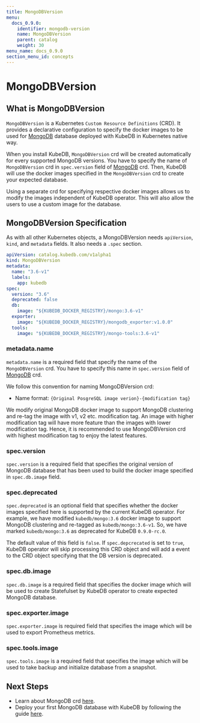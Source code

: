 ```yaml
---
title: MongoDBVersion
menu:
  docs_0.9.0:
    identifier: mongodb-version
    name: MongoDBVersion
    parent: catalog
    weight: 30
menu_name: docs_0.9.0
section_menu_id: concepts
---
```


# MongoDBVersion

## What is MongoDBVersion

`MongoDBVersion` is a Kubernetes `Custom Resource Definitions` (CRD). It provides a declarative configuration to specify the docker images to be used for [MongoDB](https://www.mongodb.com/) database deployed with KubeDB in Kubernetes native way.

When you install KubeDB, `MongoDBVersion` crd will be created automatically for every supported MongoDB versions. You have to specify the name of `MongoDBVersion` crd in `spec.version` field of [MongoDB](/docs/0.9.0/concepts/databases/mongodb) crd. Then, KubeDB will use the docker images specified in the `MongoDBVersion` crd to create your expected database.

Using a separate crd for specifying respective docker images allows us to modify the images independent of KubeDB operator. This will also allow the users to use a custom image for the database.

## MongoDBVersion Specification

As with all other Kubernetes objects, a MongoDBVersion needs `apiVersion`, `kind`, and `metadata` fields. It also needs a `.spec` section.

```yaml
apiVersion: catalog.kubedb.com/v1alpha1
kind: MongoDBVersion
metadata:
  name: "3.6-v1"
  labels:
    app: kubedb
spec:
  version: "3.6"
  deprecated: false
  db:
    image: "${KUBEDB_DOCKER_REGISTRY}/mongo:3.6-v1"
  exporter:
    image: "${KUBEDB_DOCKER_REGISTRY}/mongodb_exporter:v1.0.0"
  tools:
    image: "${KUBEDB_DOCKER_REGISTRY}/mongo-tools:3.6-v1"
```

### metadata.name

`metadata.name` is a required field that specify the name of the `MongoDBVersion` crd. You have to specify this name in `spec.version` field of [MongoDB](/docs/0.9.0/concepts/databases/mongodb) crd.

We follow this convention for naming MongoDBVersion crd:

- Name format: `{Original PosgreSQL image verion}-{modification tag}`

We modify original MongoDB docker image to support MongoDB clustering and re-tag the image with v1, v2 etc. modification tag. An image with higher modification tag will have more feature than the images with lower modification tag. Hence, it is recommended to use MongoDBVersion crd with highest modification tag to enjoy the latest features.

### spec.version

`spec.version` is a required field that specifies the original version of MongoDB database that has been used to build the docker image specified in `spec.db.image` field.

### spec.deprecated

`spec.deprecated` is an optional field that specifies whether the docker images specified here is supported by the current KubeDB operator. For example, we have modified `kubedb/mongo:3.6` docker image to support MongoDB clustering and re-tagged as `kubedb/mongo:3.6-v1`. So, we have marked `kubedb/mongo:3.6` as deprecated for KubeDB `0.9.0-rc.0`.

The default value of this field is `false`. If `spec.depcrecated` is set to `true`, KubeDB operator will skip processing this CRD object and will add a event to the CRD object specifying that the DB version is deprecated.

### spec.db.image

`spec.db.image` is a required field that specifies the docker image which will be used to create Statefulset by KubeDB operator to create expected MongoDB database.

### spec.exporter.image

`spec.exporter.image` is required field that specifies the image which will be used to export Prometheus metrics.

### spec.tools.image

`spec.tools.image` is a required field that specifies the image which will be used to take backup and initialize database from a snapshot.

## Next Steps

- Learn about MongoDB crd [here](/docs/0.9.0/concepts/databases/mongodb).
- Deploy your first MongoDB database with KubeDB by following the guide [here](/docs/0.9.0/guides/mongodb/quickstart/quickstart).
